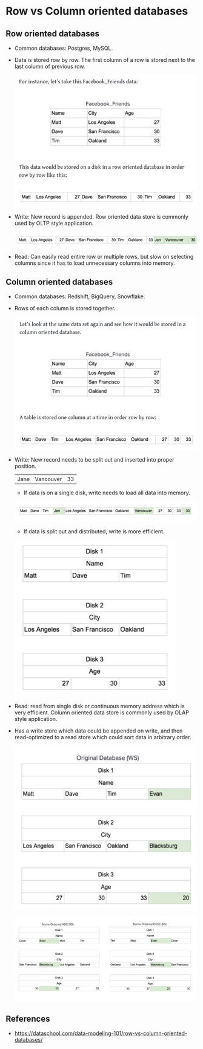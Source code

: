 # Row vs Column oriented databases

## Row oriented databases

- Common databases: Postgres, MySQL.
- Data is stored row by row. The first column of a row is stored next to the last column of previous row.

  ![](resources/row-oriented-example.png)

- Write: New record is appended. Row oriented data store is commonly used by OLTP style application.

  ![](resources/row-oriented-write.png)

- Read: Can easily read entire row or multiple rows, but slow on selecting columns since it has to load unnecessary columns
  into memory.

## Column oriented databases

- Common databases: Redshift, BigQuery, Snowflake.
- Rows of each column is stored together.

  ![](resources/column-oriented-example.png)

- Write: New record needs to be split out and inserted into proper position.

  |   |   |   |
  |---|---|---|
  |Jane|Vancouver|33|

  - If data is on a single disk, write needs to load all data into memory.

  ![](resources/column-oriented-write.png)

  - If data is split out and distributed, write is more efficient.

  ![](resources/column-oriented-write-data-distributed.png)

- Read: read from single disk or continuous memory address which is very efficient. Column oriented data store is commonly
  used by OLAP style application.

- Has a write store which data could be appended on write, and then read-optimized to a read store which could sort data
  in arbitrary order.

  ![](resources/ws.png)

  ![](resources/rs.png)

## References

- <https://dataschool.com/data-modeling-101/row-vs-column-oriented-databases/>
